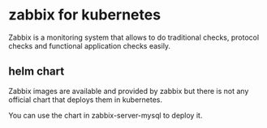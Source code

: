 # zabbix for kubernetes

Zabbix is a monitoring system that allows to do traditional checks, protocol checks and functional application checks easily.

## helm chart

Zabbix images are available and provided by zabbix but there is not any official chart that deploys them in kubernetes.

You can use the chart in zabbix-server-mysql to deploy it.

